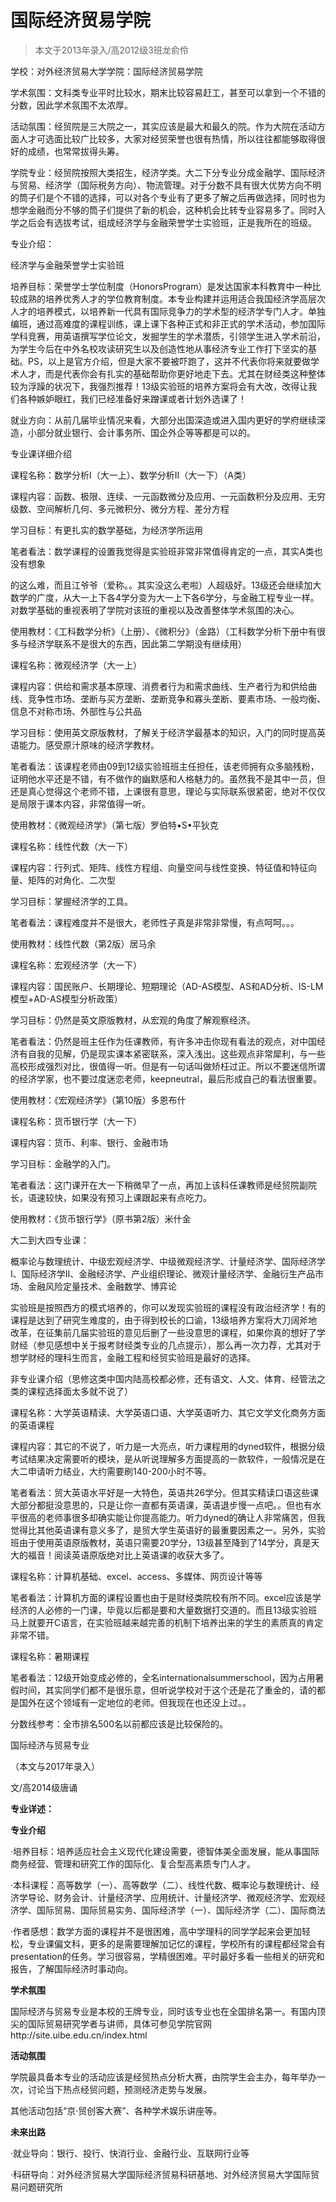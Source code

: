 
# 国际经济贸易学院  

> 本文于2013年录入/高2012级3班龙俞伶  

学校：对外经济贸易大学学院：国际经济贸易学院

学术氛围：文科类专业平时比较水，期末比较容易赶工，甚至可以拿到一个不错的分数，因此学术氛围不太浓厚。

活动氛围：经贸院是三大院之一，其实应该是最大和最久的院。作为大院在活动方面人才可选面比较广比较多，大家对经贸荣誉也很有热情，所以往往都能够取得很好的成绩，也常常拔得头筹。

学院专业：经贸院按照大类招生，经济学类。大二下分专业分成金融学、国际经济与贸易、经济学（国际税务方向）、物流管理。对于分数不具有很大优势方向不明的筒子们是个不错的选择，可以对各个专业有了更多了解之后再做选择，同时也为想学金融而分不够的筒子们提供了新的机会，这种机会比转专业容易多了。同时入学之后会有选拔考试，组成经济学与金融荣誉学士实验班，正是我所在的班级。

专业介绍：

经济学与金融荣誉学士实验班

培养目标：荣誉学士学位制度（HonorsProgram）是发达国家本科教育中一种比较成熟的培养优秀人才的学位教育制度。本专业构建并运用适合我国经济学高层次人才的培养模式，以培养新一代具有国际竞争力的学术型的经济学专门人才。单独编班，通过高难度的课程训练，课上课下各种正式和非正式的学术活动，参加国际学科竞赛，用英语撰写学位论文，发掘学生的学术潜质，引领学生进入学术前沿，为学生今后在中外名校攻读研究生以及创造性地从事经济专业工作打下坚实的基础。PS，以上是官方介绍，但是大家不要被吓跑了，这并不代表你将来就要做学术人才，而是代表你会有扎实的基础帮助你更好地走下去。尤其在财经类这种整体较为浮躁的状况下，我强烈推荐！13级实验班的培养方案将会有大改，改得让我们各种嫉妒眼红，我们已经准备好来蹭课或者计划外选课了！

就业方向：从前几届毕业情况来看，大部分出国深造或进入国内更好的学府继续深造，小部分就业银行、会计事务所、国企外企等等都是可以的。

专业课详细介绍

课程名称：数学分析Ⅰ（大一上）、数学分析Ⅱ（大一下）（A类）

课程内容：函数、极限、连续、一元函数微分及应用、一元函数积分及应用、无穷级数、空间解析几何、多元微积分、微分方程、差分方程

学习目标：有更扎实的数学基础，为经济学所运用

笔者看法：数学课程的设置我觉得是实验班非常非常值得肯定的一点，其实A类也没有想象

的这么难，而且江爷爷（爱称。。其实没这么老啦）人超级好。13级还会继续加大数学的广度，从大一上下各4学分变为大一上下各6学分，与金融工程专业一样。对数学基础的重视表明了学院对该班的重视以及改善整体学术氛围的决心。

使用教材：《工科数学分析》（上册）、《微积分》（金路）（工科数学分析下册中有很多与经济学联系不是很大的东西，因此第二学期没有继续用）

课程名称：微观经济学（大一上）

课程内容：供给和需求基本原理、消费者行为和需求曲线、生产者行为和供给曲线、竞争性市场、垄断与买方垄断、垄断竞争和寡头垄断、要素市场、一般均衡、信息不对称市场、外部性与公共品

学习目标：使用英文原版教材，了解关于经济学最基本的知识，入门的同时提高英语能力。感受原汁原味的经济学教材。

笔者看法：该课程老师由09到12级实验班班主任担任，该老师拥有众多脑残粉，证明他水平还是不错，有不做作的幽默感和人格魅力的。虽然我不是其中一员，但还是真心觉得这个老师不错，上课很有意思，理论与实际联系很紧密，绝对不仅仅是局限于课本内容，非常值得一听。

使用教材：《微观经济学》（第七版）罗伯特•S•平狄克

课程名称：线性代数（大一下）

课程内容：行列式、矩阵、线性方程组、向量空间与线性变换、特征值和特征向量、矩阵的对角化、二次型

学习目标：掌握经济学的工具。

笔者看法：课程难度并不是很大，老师性子真是非常非常慢，有点呵呵。。。

使用教材：线性代数（第2版）居马余

课程名称：宏观经济学（大一下）

课程内容：国民账户、长期理论、短期理论（AD-AS模型、AS和AD分析、IS-LM模型+AD-AS模型分析政策）

学习目标：仍然是英文原版教材，从宏观的角度了解观察经济。

笔者看法：仍然是班主任作为任课教师，有许多冲击你现有看法的观点，对中国经济有自我的见解，仍是现实课本紧密联系，深入浅出。这些观点非常犀利，与一些高校形成强烈对比，很值得一听。但是有一句话叫做矫枉过正。所以不要迷信所谓的经济学家，也不要过度迷恋老师，keepneutral，最后形成自己的看法很重要。

使用教材：《宏观经济学》（第10版）多恩布什

课程名称：货币银行学（大一下）

课程内容：货币、利率、银行、金融市场

学习目标：金融学的入门。

笔者看法：这门课开在大一下稍微早了一点，再加上该科任课教师是经贸院副院长，语速较快，如果没有预习上课跟起来有点吃力。

使用教材：《货币银行学》（原书第2版）米什金

大二到大四专业课：

概率论与数理统计、中级宏观经济学、中级微观经济学、计量经济学、国际经济学Ⅰ、国际经济学Ⅱ、金融经济学、产业组织理论、微观计量经济学、金融衍生产品市场、金融风险定量技术、金融数学、博弈论

实验班是按照西方的模式培养的，你可以发现实验班的课程没有政治经济学！有的课程是达到了研究生难度的，由于得到校长的口谕，13级培养方案将大刀阔斧地改革，在征集前几届实验班的意见后删了一些没意思的课程，如果你真的想好了学财经（参见感想中关于报考财经类专业的几点提示），那么再一次力荐，尤其对于想学财经的理科生而言，金融工程和经贸实验班是最好的选择。

非专业课介绍（思修这类中国内陆高校都必修，还有语文、人文、体育、经管法之类的课程选择面太多就不说了）

课程名称：大学英语精读、大学英语口语、大学英语听力、其它文学文化商务方面的英语课程

课程内容：其它的不说了，听力是一大亮点，听力课程用的dyned软件，根据分级考试结果决定需要听的模块，是从听说理解多方面提高的一款软件，一般情况是在大二申请听力结业，大约需要刷140-200小时不等。

笔者看法：贸大英语水平好是一大特色，英语共26学分。但其实精读口语这些课大部分都挺没意思的，只是让你一直都有英语课，英语退步慢一点吧。。但也有水平很高的老师事很多却确实能让你提高能力。听力dyned的确让人非常痛苦，但我觉得比其他英语课有意义多了，是贸大学生英语好的最重要因素之一。另外，实验班由于使用英语原版教材，英语只需要20学分，13级甚至降到了14学分，真是天大的福音！阅读英语原版绝对比上英语课的收获大多了。

课程名称：计算机基础、excel、access、多媒体、网页设计等等

笔者看法：计算机方面的课程设置也由于是财经类院校有所不同。excel应该是学经济的人必修的一门课，毕竟以后都是要和大量数据打交道的。而且13级实验班马上就要开C语言，在实验班越来越完善的机制下培养出来的学生的素质真的肯定非常不错。

课程名称：暑期课程

笔者看法：12级开始变成必修的，全名internationalsummerschool，因为占用暑假时间，其实同学们都不是很乐意，但听说学校对于这个还是花了重金的，请的都是国外在这个领域有一定地位的老师。但我现在也还没上过。。

分数线参考：全市排名500名以前都应该是比较保险的。

国际经济与贸易专业

（本文与2017年录入）

文/高2014级唐诵



**专业详述：**

**专业介绍**

·培养目标：培养适应社会主义现代化建设需要，德智体美全面发展，能从事国际商务经营、管理和研究工作的国际化、复合型高素质专门人才。

·本科课程：高等数学（一）、高等数学（二）、线性代数、概率论与数理统计、经济学导论、财务会计、计量经济学、应用统计、计量经济学、微观经济学、宏观经济学、国际贸易、国际贸易实务、国际经济学（一）、国际经济学（二）、国际商法

·作者感想：数学方面的课程并不是很困难，高中学理科的同学学起来会更加轻松，专业课偏文科，更多的是需要理解加记忆的课程，学校所有的课程都经常会有presentation的任务。学习很容易，学精很困难。平时最好多看一些相关的研究和报告，了解国际经济时事动向。



**学术氛围**

国际经济与贸易专业是本校的王牌专业，同时该专业也在全国排名第一。有国内顶尖的国际贸易研究学者与讲师，具体可参见学院官网http://site.uibe.edu.cn/index.html



**活动氛围**

学院最具备本专业的活动应该是经贸热点分析大赛，由院学生会主办，每年举办一次，讨论当下热点经贸问题，预测经济走势与发展。

其他活动包括“京·贸创客大赛”、各种学术娱乐讲座等。



**未来出路**

·就业导向：银行、投行、快消行业、金融行业、互联网行业等

·科研导向：对外经济贸易大学国际经济贸易科研基地、对外经济贸易大学国际贸易问题研究所


